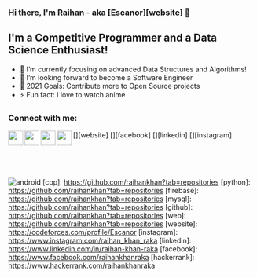 ### Hi there, I'm Raihan - aka [Escanor][website] 👋

## I'm a Competitive Programmer and a Data Science Enthusiast!
- 🔭 I’m currently focusing on advanced Data Structures and Algorithms!
- 👯 I’m looking forward to become a Software Engineer
- 🥅 2021 Goals: Contribute more to Open Source projects
- ⚡ Fun fact: I love to watch anime

### Connect with me:

[<img align="left"  width="30px" src="https://cdn4.iconfinder.com/data/icons/logos-brands-5/24/codeforces-512.png" />][website]
[<img align="left"  width="30px" src="https://cdn.jsdelivr.net/npm/simple-icons@v3/icons/facebook.svg" />][facebook]
[<img align="left"  width="30px" src="https://cdn.jsdelivr.net/npm/simple-icons@v3/icons/linkedin.svg" />][linkedin]
[<img align="left"  width="30px" src="https://cdn.jsdelivr.net/npm/simple-icons@v3/icons/instagram.svg" />][instagram]

<br />

<br />
<br />

![android](https://github.com/raihankhan?tab=repositories)
[cpp]: https://github.com/raihankhan?tab=repositories
[python]: https://github.com/raihankhan?tab=repositories
[firebase]: https://github.com/raihankhan?tab=repositories
[mysql]: https://github.com/raihankhan?tab=repositories
[github]: https://github.com/raihankhan?tab=repositories
[web]: https://github.com/raihankhan?tab=repositories
[website]: https://codeforces.com/profile/Escanor
[instagram]: https://www.instagram.com/raihan_khan_raka
[linkedin]: https://www.linkedin.com/in/raihan-khan-raka
[facebook]: https://www.facebook.com/raihankhanraka
[hackerrank]: https://www.hackerrank.com/raihankhanraka
